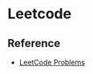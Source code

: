 # Leetcode

## Reference
                         
- [LeetCode Problems](https://leetcode.com/problemset/all/)